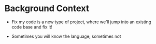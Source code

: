 # Background Context
* Fix my code is a new type of project, where we’ll jump into an existing code base and fix it!

* Sometimes you will know the language, sometimes not

